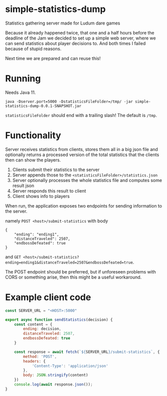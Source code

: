 # simple-statistics-dump
Statistics gathering server made for Ludum dare games

Because it already happened twice, that one and a half hours before the deadline of the Jam we decided to set up 
a simple web server, where we can send statistics about player decisions to. And both times I failed because 
of stupid reasons. 

Next time we are prepared and can reuse this!

# Running

Needs Java 11.

    java -Dserver.port=5000 -DstatisticsFileFolder=/tmp/ -jar simple-statistics-dump-0.0.1-SNAPSHOT.jar
    
`statisticsFileFolder` should end with a trailing slash! The default is `/tmp`.

# Functionality

Server receives statistics from clients, stores them all in a big json file and 
optionally returns a processed version of the total statistics that the clients 
then can show the players.

1. Clients submit their statistics to the server
2. Server appends those to the `<statisticsFileFolder>/statistics.json`
3. Server optionally processes the whole statistics file and computes some result json
4. Server responds this result to client
5. Client shows info to players

When run, the application exposes two endpoints for sending information to the server.

namely `POST <host>/submit-statistics` with body
```
{
    "ending": "ending1",
    "distanceTraveled": 2507,
    "endbossDefeated": true
}
```
    
and `GET <host>/submit-statistics?ending=ending1&distanceTraveled=2507&endbossDefeated=true`.

The POST endpoint should be preferred, but if unforeseen problems with CORS or something arise, 
then this might be a useful workaround.

# Example client code

```javascript
const SERVER_URL = "<HOST>:5000"

export async function sendStatistics(decision) {
    const content = {
        ending: decision,
        distanceTraveled: 2507,
        endbossDefeated: true
    }

    const response = await fetch(`${SERVER_URL}/submit-statistics`, {
        method: 'POST',
        headers: {
            'Content-Type': 'application/json'
        },
        body: JSON.stringify(content)
    })
    console.log(await response.json());
}
```
